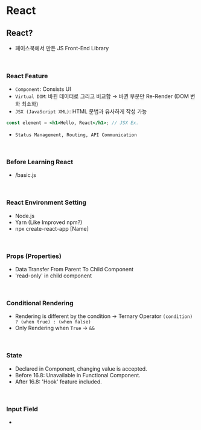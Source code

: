 # React

## React?
- 페이스북에서 만든 JS Front-End Library

<br />

### React Feature
- ```Component```: Consists UI
- ```Virtual DOM```: 바뀐 데이터로 그리고 비교함 → 바뀐 부분만 Re-Render (DOM 변화 최소화)
- ```JSX (JavaScript XML)```: HTML 문법과 유사하게 작성 가능
 ```jsx
 const element = <h1>Hello, React</h1>; // JSX Ex.
 ```
 - ```Status Management, Routing, API Communication```

<br />

### Before Learning React
- /basic.js

<br />

### React Environment Setting
- Node.js
- Yarn (Like Improved npm?)
- npx create-react-app [Name]

<br />

### Props (Properties)
- Data Transfer From Parent To Child Component
- 'read-only' in child component

<br />

### Conditional Rendering
- Rendering is different by the condition -> Ternary Operator ```(condition) ? (when true) : (when false)```
- Only Rendering when ```True``` -> ```&&```

<br />

### State
- Declared in Component, changing value is accepted.
- Before 16.8: Unavailable in Functional Component.
- After 16.8: 'Hook' feature included.

<br />

### Input Field
- 